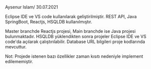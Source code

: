 Aysenur Islam/ 30.07.2021

Eclipse IDE ve VS code kullanılarak geliştirilmiştir.
REST API, Java SpringBoot, Reactjs, HSQLDB kullanılmıştır.

Master branchde Reactjs projesi, Main branchde ise Java projesi bulunmaktadır.
HSQLDB yüklendikten sonra projeler Eclipse IDE ve VS code'da açılarak çalıştırılabilir.
Database URL bilgileri proje kodlarında mevcuttur.

Not:
Projede istenen bazı özellikler zaman kısıtı nedeniyle implement edilememiştir.
